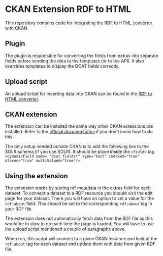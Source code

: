 # CKAN Extension RDF to HTML

This repository contains code for integrating the [RDF to HTML converter](https://github.com/openumea/RDFtoHTML) with
CKAN.

## Plugin
The plugin is responsible for converting the fields from extras into separate fields before sending the data to the templates (or to the API).
It also overrides templates to display the DCAT fields correctly.

## Upload script
An upload script for inserting data into CKAN can be found in the [RDF to HTML converter](https://github.com/openumea/RDFtoHTML).


## CKAN extension
The extension can be installed the same way other CKAN extensions are installed. Refer to the [official documentation](http://docs.ckan.org/en/latest/extensions/tutorial.html) if you don't know how
 to do this.

The only setup needed outside CKAN is to add the following line to the SOLR schema (if you use SOLR). It should be place inside the `<field>` tag. 
`<dynamicField name= "dcat_fields*" type="text" indexed="true" stored="true" multiValued="true"/>`

## Using the extension
The extension works by storing rdf metadata in the extras field for each dataset. To connect a dataset to a RDF resource you should visit the edit page for your dataset. There you will have an 
option to set a value for the `rdf:about` field. This should be set to the corresponding `rdf:about` tag in your RDF file.

The extension does not automatically fetch data from the RDF file as this would be to slow to do each time the page is loaded. You will have to use the upload script mentioned a couple of 
paragraphs above.

When run, this script will connect to a given CKAN instance and look at the `rdf:about` tag for each dataset and update them with data from given RDF file.
